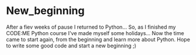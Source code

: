 # New_beginning
After a fiev weeks of pause I returned to Python...
So, as I finished my CODE:ME Python course I've made myself some holidays... 
Now the time came to start again, from the beginning and learn more about Python.
Hope to write some good code and start a new beginning ;)
